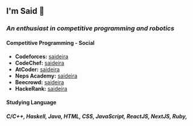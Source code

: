 ## I'm Said 👋
### *An enthusiast in competitive programming and robotics*

#### Competitive Programming - Social
* **Codeforces:** [saideira](https://codeforces.com/profile/saideira)
* **CodeChef:** [saideira](https://www.codechef.com/users/saideira)
* **AtCoder:** [saideira](https://atcoder.jp/users/saideira)
* **Neps Academy:** [saideira](https://neps.academy/br/user/20159)
* **Beecrowd:** [saideira](https://www.beecrowd.com.br/judge/pt/profile/570489)
* **HackeRank:** [saideira]()

#### Studying Language
##### C/C++, Haskell, Java, HTML, CSS, JavaScript, ReactJS, NextJS, Ruby, 

<!--
**brsaidas/brsaidas** is a ✨ _special_ ✨ repository because its `README.md` (this file) appears on your GitHub profile.

Here are some ideas to get you started:

- 🔭 I’m currently working on ...
- 🌱 I’m currently learning ...
- 👯 I’m looking to collaborate on ...
- 🤔 I’m looking for help with ...
- 💬 Ask me about ...
- 📫 How to reach me: ...
- 😄 Pronouns: ...
- ⚡ Fun fact: ...
-->
